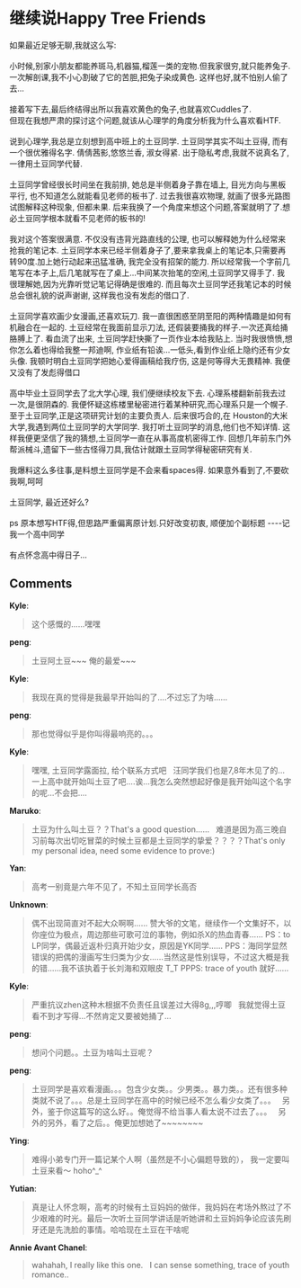 # 继续说Happy Tree Friends

<div id="msgcns!9884D0A402622CB2!2882" class="bvMsg"><div>如果最近足够无聊,我就这么写: </div>
<div> </div>
<div><br />小时候,别家小朋友都能养斑马,机器猫,榴莲一类的宠物.但我家很穷,就只能养兔子. 一次解剖课,我不小心割破了它的苦胆,把兔子染成黄色. 这样也好,就不怕别人偷了去...<br /><br /></div>
<div> </div>
<div>接着写下去,最后终结得出所以我喜欢黄色的兔子,也就喜欢Cuddles了. </div>
<div>但现在我想严肃的探讨这个问题,就该从心理学的角度分析我为什么喜欢看HTF.</div>
<div> </div>
<div><br />说到心理学,我总是立刻想到高中班上的土豆同学. 土豆同学其实不叫土豆得, 而有一个很优雅得名字. 倩倩茜影,悠悠兰香, 淑女得紧. 出于隐私考虑,我就不说真名了,一律用土豆同学代替.</div>
<div> </div>
<div>
<div><br />土豆同学曾经很长时间坐在我前排, 她总是半侧着身子靠在墙上, 目光方向与黑板平行, 也不知道怎么就能看见老师的板书了. 过去我很喜欢物理, 就画了很多光路图试图解释这种现象, 但都未果. 后来我换了一个角度来想这个问题,答案就明了了.想必土豆同学根本就看不见老师的板书的! </div></div>
<div> </div>
<div><br />我对这个答案很满意. 不仅没有违背光路直线的公理, 也可以解释她为什么经常来抢我的笔记本. 土豆同学本来已经半侧着身子了,要来拿我桌上的笔记本,只需要再转90度.加上她行动起来迅猛准确, 我完全没有招架的能力. 所以经常我一个字前几笔写在本子上,后几笔就写在了桌上...中间某次抬笔的空闲,土豆同学又得手了. 我很理解她,因为光靠听觉记笔记得确是很难的. 而且每次土豆同学还我笔记本的时候总会很礼貌的说声谢谢, 这样我也没有发彪的借口了.</div>
<div> </div>
<div><br />土豆同学喜欢画少女漫画,还喜欢玩刀. 我一直很困惑至阴至阳的两种情趣是如何有机融合在一起的. 土豆经常在我面前显示刀法, 还假装要捅我的样子.一次还真给捅胳膊上了. 看血流了出来, 土豆同学赶快撕了一页作业本给我贴上. 当时我很愤愤,想你怎么着也得给我整一邦迪啊, 作业纸有铅诶...一低头,看到作业纸上隐约还有少女头像. 我顿时明白土豆同学把她心爱得画稿给我疗伤, 这是何等得大无畏精神. 我便又没有了发彪得借口</div>
<div> </div>
<div><br />高中毕业土豆同学去了北大学心理, 我们便继续校友下去. 心理系楼翻新前我去过一次,是很阴森的. 我便怀疑这栋楼里秘密进行着某种研究,而心理系只是一个幌子. 至于土豆同学,正是这项研究计划的主要负责人. 后来很巧合的,在 Houston的大米大学,我遇到两位土豆同学的大学同学. 我打听土豆同学的消息,他们也不知详情. 这样我便更坚信了我的猜想,土豆同学一直在从事高度机密得工作. 回想几年前东门外帮派械斗,遗留下一些古怪得刀具,我估计就跟土豆同学得秘密研究有关.</div>
<div> </div>
<div><br />我爆料这么多往事,是料想土豆同学是不会来看spaces得. 如果意外看到了,不要砍我啊,呵呵</div>
<div> </div>
<div><br />土豆同学, 最近还好么?</div>
<div> </div>
<div> </div>
<div><br />ps  原本想写HTF得,但思路严重偏离原计划.只好改变初衷, 顺便加个副标题 ----记我一个高中同学</div>
<div> </div>
<div><br />有点怀念高中得日子...</div>
<div> </div>
<div> </div>
<div> </div></div>

## Comments

**Kyle**:
> 这个感慨的......嘿嘿

**peng**:
> 土豆阿土豆~~~ 俺的最爱~~~

**Kyle**:
> 我现在真的觉得是我最早开始叫的了....不过忘了为啥......

**peng**:
> 那也觉得似乎是你叫得最响亮的。。。

**Kyle**:
> 嘿嘿, 土豆同学露面拉, 给个联系方式吧
 
汪同学我们也是7,8年木见了的...
 
一上高中就开始叫土豆了吧....诶...我怎么突然想起好像是我开始叫这个名字的呢...不会把....

**Maruko**:
> 土豆为什么叫土豆？？That\'s a good question......
 
难道是因为高三晚自习前每次出切吃冒菜的时候土豆都是土豆同学的挚爱？？？？That\'s only my personal idea, need some evidence to prove:)

**Yan**:
> 高考一别竟是六年不见了，不知土豆同学长高否

**Unknown**:
> 偶不出现简直对不起大众啊啊……
赞大爷的文笔，继续作一个文集好不，以你座位为极点，周边那些可歌可泣的事物，例如杀X的热血青春……
PS：to LP同学，偶最近返朴归真开始少女，原因是YK同学……
PPS：海同学显然错误的把偶的漫画写生归类为少女……当然这是性别误导，不过这大概是我的错……我不该执着于长刘海和双眼皮 T_T
PPPS: trace of youth 就好……

**Kyle**:
> 严重抗议zhen这种木根据不负责任且误差过大得8g,,,哼唧
 
我就觉得土豆看不到才写得...不然肯定又要被她捅了...

**peng**:
> 想问个问题。。土豆为啥叫土豆呢？

**peng**:
> 土豆同学是喜欢看漫画。。。包含少女类。。少男类。。暴力类。。还有很多种类就不说了。。。总是土豆同学在高中的时候已经不怎么看少女类了。。。
 
另外，鉴于你这篇写的这么好。。俺觉得不给当事人看太说不过去了。。。 
 
另外的另外，看了之后。。俺更加想她了~~~~~~~~

**Ying**:
> 难得小弟专门开一篇记某个人啊（虽然是不小心偏题导致的），
我一定要叫土豆来看～ hoho^_^

**Yutian**:
> 真是让人怀念啊，高考的时候有土豆妈妈的做伴，我妈妈在考场外熬过了不少艰难的时光。最后一次听土豆同学讲话是听她讲和土豆妈妈争论应该先刷牙还是先洗脸的事情。哈哈现在土豆在干啥呢

**Annie Avant Chanel**:
> wahahah, I really like this one.
 
I can sense something, trace of youth romance..
 

